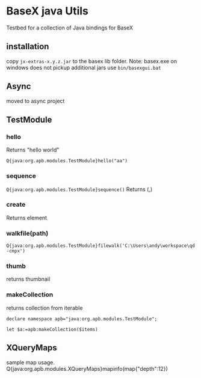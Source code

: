 # BaseX java Utils

Testbed for a collection of Java bindings for BaseX
## installation
copy `jx-extras-x.y.z.jar` to the basex lib folder. 
Note: basex.exe on windows does not pickup additional jars use `bin/basexgui.bat`

## Async 
moved to async project

## TestModule

### hello
Returns "hello world"
````
Q{java:org.apb.modules.TestModule}hello("aa")
````

### sequence
`Q{java:org.apb.modules.TestModule}sequence()`
Returns (<root1/>,<root2/>)

### create
Returns element

### walkfile(path)
`Q{java:org.apb.modules.TestModule}filewalk('C:\Users\andy\workspace\qd-cmpx')`
### thumb
returns thumbnail

### makeCollection
returns collection from iterable

````
declare namespace apb="java:org.apb.modules.TestModule";

let $a:=apb:makeCollection($items)
````
## XQueryMaps
sample map usage.
Q{java:org.apb.modules.XQueryMaps}mapinfo(map{"depth":12})
